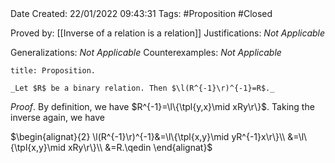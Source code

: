 <br />
<br />

Date Created: 22/01/2022 09:43:31
Tags: #Proposition #Closed 

Proved by: [[Inverse of a relation is a relation]]
Justifications: _Not Applicable_

Generalizations: _Not Applicable_
Counterexamples: _Not Applicable_

``` ad-Proposition
title: Proposition.

_Let $R$ be a binary relation. Then $\l(R^{-1}\r)^{-1}=R$._

```

_Proof_. By definition, we have $R^{-1}=\l\{\tpl{y,x}\mid xRy\r\}$. Taking the inverse again, we have

$\begin{alignat}{2}
    \l(R^{-1}\r)^{-1}&=\l\{\tpl{x,y}\mid yR^{-1}x\r\}\\
    &=\l\{\tpl{x,y}\mid xRy\r\}\\
    &=R.\qedin
\end{alignat}$
